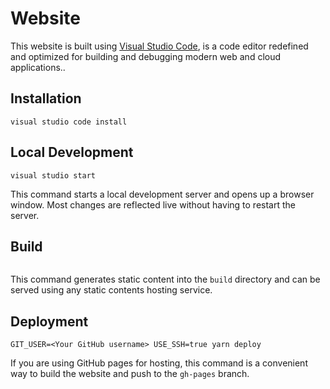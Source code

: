 # Website

This website is built using [Visual Studio Code](https://code.visualstudio.com/), is a code editor redefined and optimized for building and debugging modern web and cloud applications..

## Installation

```console
visual studio code install
```

## Local Development

```console
visual studio start
```

This command starts a local development server and opens up a browser window. Most changes are reflected live without having to restart the server.

## Build

```console

```

This command generates static content into the `build` directory and can be served using any static contents hosting service.

## Deployment

```console
GIT_USER=<Your GitHub username> USE_SSH=true yarn deploy
```

If you are using GitHub pages for hosting, this command is a convenient way to build the website and push to the `gh-pages` branch.
